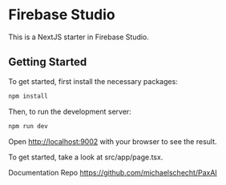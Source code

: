 # Firebase Studio

This is a NextJS starter in Firebase Studio.

## Getting Started

To get started, first install the necessary packages:

```bash
npm install
```

Then, to run the development server:

```bash
npm run dev
```

Open [http://localhost:9002](http://localhost:9002) with your browser to see the result.

To get started, take a look at src/app/page.tsx.

Documentation Repo
https://github.com/michaelschecht/PaxAI
